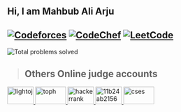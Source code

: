 ## Hi, I am Mahbub Ali Arju

[![Codeforces](https://img.shields.io/badge/Codeforces-1468-light?style=for-the-badge&logo=codeforces)](https://codeforces.com/profile/Arju_365i)  [![CodeChef](https://img.shields.io/badge/CodeChef-1864-purple?style=for-the-badge&logo=codechef)](https://www.codechef.com/users/pseudo_code20)    [![LeetCode](https://img.shields.io/badge/LeetCode-1798-blue?style=for-the-badge&logo=leetcode)](https://leetcode.com/u/pseudo_code20/)
---
![Total problems solved](https://img.shields.io/badge/Total%20problems%20solved-2000+-brightgreen?style=for-the-badge&logoColor=white&logo=toph)
> ## Others Online judge accounts

<!-- ![Codeforces](https://img.shields.io/badge/dynamic/json?color=blue&label=Codeforces&query=$.result[0].rating&url=https://codeforces.com/api/user.info?handles=ar_rony1&style=for-the-badge&logo=codeforces) 
-->
<!--
 > Contact with Me
 <img src="https://i.ibb.co/5j0XpDR/linkedin.png" alt="LinkedIn" width="22px" />
-->

<!-- light oj -->
<a href="https://lightoj.com/user/mahbub" title="LightOJ">
  <img src="https://i.ibb.co/cT0g4Jy/lightoj.png" alt="lightoj" height="40px" width="60px"/>
</a>

<!-- toph -->
<a href="https://toph.co/u/pseudo_code" title="toph">
  <img src="https://i.ibb.co/8jgL0cb/toph.png" alt="toph" height="40px" width="70px"/>
</a>
<!-- hacker rank -->
<a href="https://www.hackerrank.com/profile/ASH2001013M" title="Hackerrank">
  <img src="https://i.ibb.co/QbLwV6Q/hackerrank.jpg" alt="hackerrank" height="40px" width="60px"/>
</a>

<!-- vjudge-->
<a href="https://vjudge.net/user/arju15" title="Vjudge">
  <img src="https://i.ibb.co/kcyXj9D/11b24ab2156955d8f3fa.png" alt="11b24ab2156955d8f3fa" height="40px" width="60px"/>
</a>


<!-- cses-->
<a href="https://cses.fi/user/141950" title="CSES">
  <img src="https://i.ibb.co/RSQVcq7/cses.jpg" alt="cses" height="40px" width="70px"/>
</a>
<!-- Replace "images/" with the actual path to your images folder -->


<!-- Adjust the image links and URLs accordingly with your own social media profiles -->
